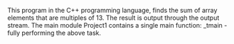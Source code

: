 ﻿This program in the C++ programming language, finds the sum of array elements that are multiples of 13.
The result is output through the output stream.
The main module Project1 contains a single main function:
_tmain - fully performing the above task.